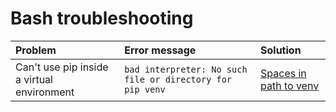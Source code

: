 # Bash troubleshooting

| Problem | Error message | Solution |
| :------ | :------------ | :------- |
| Can't use pip inside a virtual environment | `bad interpreter: No such file or directory for pip venv` | [Spaces in path to venv](https://stackoverflow.com/questions/7911003/cant-install-via-pip-with-virtualenv) |